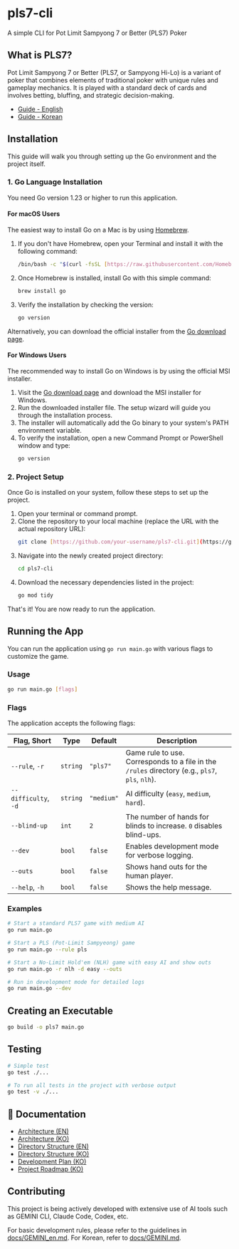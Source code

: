 # pls7-cli

A simple CLI for Pot Limit Sampyong 7 or Better (PLS7) Poker

## What is PLS7?

Pot Limit Sampyong 7 or Better (PLS7, or Sampyong Hi-Lo) is a variant of poker that combines elements of traditional poker with unique rules and gameplay mechanics. It is played with a standard deck of cards and involves betting, bluffing, and strategic decision-making.

- [Guide - English](https://philipjkim.github.io/posts/20250729-pls7-english-guide/)
- [Guide - Korean](https://philipjkim.github.io/posts/20250724-sampyeong-holdem-guide-v1-4/)

## Installation

This guide will walk you through setting up the Go environment and the project itself.

### 1. Go Language Installation

You need Go version 1.23 or higher to run this application.

#### For macOS Users

The easiest way to install Go on a Mac is by using [Homebrew](https://brew.sh/).

1.  If you don't have Homebrew, open your Terminal and install it with the following command:
    ```bash
    /bin/bash -c "$(curl -fsSL [https://raw.githubusercontent.com/Homebrew/install/HEAD/install.sh](https://raw.githubusercontent.com/Homebrew/install/HEAD/install.sh))"
    ```
2.  Once Homebrew is installed, install Go with this simple command:
    ```bash
    brew install go
    ```
3.  Verify the installation by checking the version:
    ```bash
    go version
    ```

Alternatively, you can download the official installer from the [Go download page](https://go.dev/dl/).

#### For Windows Users

The recommended way to install Go on Windows is by using the official MSI installer.

1.  Visit the [Go download page](https://go.dev/dl/) and download the MSI installer for Windows.
2.  Run the downloaded installer file. The setup wizard will guide you through the installation process.
3.  The installer will automatically add the Go binary to your system's PATH environment variable.
4.  To verify the installation, open a new Command Prompt or PowerShell window and type:
    ```bash
    go version
    ```

### 2. Project Setup

Once Go is installed on your system, follow these steps to set up the project.

1.  Open your terminal or command prompt.
2.  Clone the repository to your local machine (replace the URL with the actual repository URL):
    ```bash
    git clone [https://github.com/your-username/pls7-cli.git](https://github.com/your-username/pls7-cli.git)
    ```
3.  Navigate into the newly created project directory:
    ```bash
    cd pls7-cli
    ```
4.  Download the necessary dependencies listed in the project:
    ```bash
    go mod tidy
    ```

That's it! You are now ready to run the application.

## Running the App

You can run the application using `go run main.go` with various flags to customize the game.

### Usage

```bash
go run main.go [flags]
```

### Flags

The application accepts the following flags:

| Flag, Short      | Type     | Default  | Description                                                                 |
| ---------------- | -------- | -------- | --------------------------------------------------------------------------- |
| `--rule`, `-r`   | `string` | `"pls7"` | Game rule to use. Corresponds to a file in the `/rules` directory (e.g., `pls7`, `pls`, `nlh`). |
| `--difficulty`, `-d` | `string` | `"medium"` | AI difficulty (`easy`, `medium`, `hard`).                                   |
| `--blind-up`     | `int`    | `2`      | The number of hands for blinds to increase. `0` disables blind-ups.         |
| `--dev`          | `bool`   | `false`  | Enables development mode for verbose logging.                               |
| `--outs`         | `bool`   | `false`  | Shows hand outs for the human player.                                       |
| `--help`, `-h`   | `bool`   | `false`  | Shows the help message.                                                       |

### Examples

```bash
# Start a standard PLS7 game with medium AI
go run main.go

# Start a PLS (Pot-Limit Sampyeong) game
go run main.go --rule pls

# Start a No-Limit Hold'em (NLH) game with easy AI and show outs
go run main.go -r nlh -d easy --outs

# Run in development mode for detailed logs
go run main.go --dev
```

## Creating an Executable

```bash
go build -o pls7 main.go
```

## Testing

```bash
# Simple test
go test ./...

# To run all tests in the project with verbose output
go test -v ./...
```

## 📖 Documentation

- [Architecture (EN)](./docs/architecture.md)
- [Architecture (KO)](./docs/architecture_ko.md)
- [Directory Structure (EN)](./docs/directory_structure.md)
- [Directory Structure (KO)](./docs/directory_structure_ko.md)
- [Development Plan (KO)](./docs/development_plan.md)
- [Project Roadmap (KO)](./docs/roadmap_v20250827.md)

## Contributing

This project is being actively developed with extensive use of AI tools such as GEMINI CLI, Claude Code, Codex, etc.

For basic development rules, please refer to the guidelines in [docs/GEMINI_en.md](./docs/GEMINI_en.md). For Korean, refer to [docs/GEMINI.md](./docs/GEMINI.md).
